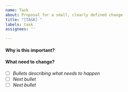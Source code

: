 ```yaml
---
name: Task
about: Proposal for a small, clearly defined change
title: "[TASK] "
labels: task
assignees: ''

---
```


#### Why is this important?

#### What need to change?

* [ ] _Bullets describing what needs to happen_
* [ ] _Next bullet_
* [ ] _Next bullet_
